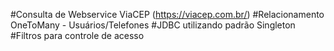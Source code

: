 #Consulta de Webservice ViaCEP (https://viacep.com.br/)
#Relacionamento OneToMany - Usuários/Telefones
#JDBC utilizando padrão Singleton
#Filtros para controle de acesso


